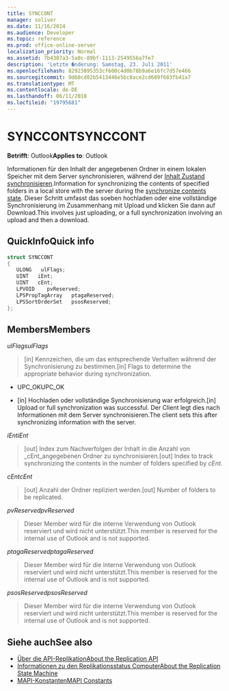 ```yaml
---
title: SYNCCONT
manager: soliver
ms.date: 11/16/2014
ms.audience: Developer
ms.topic: reference
ms.prod: office-online-server
localization_priority: Normal
ms.assetid: 7b4307a3-5a8c-89bf-1113-2549556a7fe7
description: 'Letzte �nderung: Samstag, 23. Juli 2011'
ms.openlocfilehash: 82923895353cf600c4d0b78b9a6e16fc7d57e466
ms.sourcegitcommit: 9d60cd82b5413446e5bc8ace2cd689f683fb41a7
ms.translationtype: MT
ms.contentlocale: de-DE
ms.lasthandoff: 06/11/2018
ms.locfileid: "19795681"
---
```

# <a name="synccont"></a><span data-ttu-id="3db76-103">SYNCCONT</span><span class="sxs-lookup"><span data-stu-id="3db76-103">SYNCCONT</span></span>

<span data-ttu-id="3db76-104">**Betrifft**: Outlook</span><span class="sxs-lookup"><span data-stu-id="3db76-104">**Applies to**: Outlook</span></span> 
  
<span data-ttu-id="3db76-105">Informationen für den Inhalt der angegebenen Ordner in einem lokalen Speicher mit dem Server synchronisieren, während der [Inhalt Zustand synchronisieren](synchronize-contents-state.md).</span><span class="sxs-lookup"><span data-stu-id="3db76-105">Information for synchronizing the contents of specified folders in a local store with the server during the [synchronize contents state](synchronize-contents-state.md).</span></span> <span data-ttu-id="3db76-106">Dieser Schritt umfasst das soeben hochladen oder eine vollständige Synchronisierung im Zusammenhang mit Upload und klicken Sie dann auf Download.</span><span class="sxs-lookup"><span data-stu-id="3db76-106">This involves just uploading, or a full synchronization involving an upload and then a download.</span></span>
  
## <a name="quick-info"></a><span data-ttu-id="3db76-107">QuickInfo</span><span class="sxs-lookup"><span data-stu-id="3db76-107">Quick info</span></span>

```cpp
struct SYNCCONT 
{ 
   ULONG   ulFlags; 
   UINT   iEnt; 
   UINT   cEnt; 
   LPVOID    pvReserved; 
   LPSPropTagArray   ptagaReserved; 
   LPSSortOrderSet   psosReserved; 
};
```

## <a name="members"></a><span data-ttu-id="3db76-108">Members</span><span class="sxs-lookup"><span data-stu-id="3db76-108">Members</span></span>

<span data-ttu-id="3db76-109">_ulFlags_</span><span class="sxs-lookup"><span data-stu-id="3db76-109">_ulFlags_</span></span>
  
> <span data-ttu-id="3db76-110">[in] Kennzeichen, die um das entsprechende Verhalten während der Synchronisierung zu bestimmen.</span><span class="sxs-lookup"><span data-stu-id="3db76-110">[in] Flags to determine the appropriate behavior during synchronization.</span></span>
    
  - <span data-ttu-id="3db76-111">UPC_OK</span><span class="sxs-lookup"><span data-stu-id="3db76-111">UPC_OK</span></span>
    
  - <span data-ttu-id="3db76-112">[in] Hochladen oder vollständige Synchronisierung war erfolgreich.</span><span class="sxs-lookup"><span data-stu-id="3db76-112">[in] Upload or full synchronization was successful.</span></span> <span data-ttu-id="3db76-113">Der Client legt dies nach Informationen mit dem Server synchronisieren.</span><span class="sxs-lookup"><span data-stu-id="3db76-113">The client sets this after synchronizing information with the server.</span></span>
    
<span data-ttu-id="3db76-114">_iEnt_</span><span class="sxs-lookup"><span data-stu-id="3db76-114">_iEnt_</span></span>
  
> <span data-ttu-id="3db76-115">[out] Index zum Nachverfolgen der Inhalt in die Anzahl von _cEnt_angegebenen Ordner zu synchronisieren.</span><span class="sxs-lookup"><span data-stu-id="3db76-115">[out] Index to track synchronizing the contents in the number of folders specified by  _cEnt_.</span></span>
    
<span data-ttu-id="3db76-116">_cEnt_</span><span class="sxs-lookup"><span data-stu-id="3db76-116">_cEnt_</span></span>
  
> <span data-ttu-id="3db76-117">[out] Anzahl der Ordner repliziert werden.</span><span class="sxs-lookup"><span data-stu-id="3db76-117">[out] Number of folders to be replicated.</span></span>
    
<span data-ttu-id="3db76-118">_pvReserved_</span><span class="sxs-lookup"><span data-stu-id="3db76-118">_pvReserved_</span></span>
  
> <span data-ttu-id="3db76-119">Dieser Member wird für die interne Verwendung von Outlook reserviert und wird nicht unterstützt.</span><span class="sxs-lookup"><span data-stu-id="3db76-119">This member is reserved for the internal use of Outlook and is not supported.</span></span> 
    
<span data-ttu-id="3db76-120">_ptagaReserved_</span><span class="sxs-lookup"><span data-stu-id="3db76-120">_ptagaReserved_</span></span>
  
> <span data-ttu-id="3db76-121">Dieser Member wird für die interne Verwendung von Outlook reserviert und wird nicht unterstützt.</span><span class="sxs-lookup"><span data-stu-id="3db76-121">This member is reserved for the internal use of Outlook and is not supported.</span></span> 
    
<span data-ttu-id="3db76-122">_psosReserved_</span><span class="sxs-lookup"><span data-stu-id="3db76-122">_psosReserved_</span></span>
  
> <span data-ttu-id="3db76-123">Dieser Member wird für die interne Verwendung von Outlook reserviert und wird nicht unterstützt.</span><span class="sxs-lookup"><span data-stu-id="3db76-123">This member is reserved for the internal use of Outlook and is not supported.</span></span> 
    
## <a name="see-also"></a><span data-ttu-id="3db76-124">Siehe auch</span><span class="sxs-lookup"><span data-stu-id="3db76-124">See also</span></span>

- [<span data-ttu-id="3db76-125">Über die API-Replikation</span><span class="sxs-lookup"><span data-stu-id="3db76-125">About the Replication API</span></span>](about-the-replication-api.md)
- [<span data-ttu-id="3db76-126">Informationen zu den Replikationsstatus Computer</span><span class="sxs-lookup"><span data-stu-id="3db76-126">About the Replication State Machine</span></span>](about-the-replication-state-machine.md)
- [<span data-ttu-id="3db76-127">MAPI-Konstanten</span><span class="sxs-lookup"><span data-stu-id="3db76-127">MAPI Constants</span></span>](mapi-constants.md)

